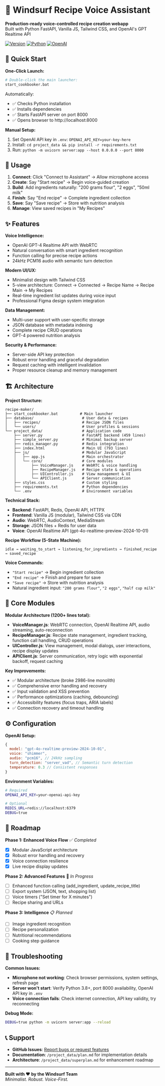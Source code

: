 # 🍳 Windsurf Recipe Voice Assistant

**Production-ready voice-controlled recipe creation webapp**  
Built with Python FastAPI, Vanilla JS, Tailwind CSS, and OpenAI's GPT Realtime API

[![Version](https://img.shields.io/badge/version-0.0.2-blue.svg)](https://github.com/Thothius/recipe-maker-bot)
[![Python](https://img.shields.io/badge/python-3.8+-green.svg)](https://python.org)
[![OpenAI](https://img.shields.io/badge/OpenAI-Realtime%20API-orange.svg)](https://platform.openai.com)

## 🚀 Quick Start

**One-Click Launch:**
```bash
# Double-click the main launcher:
start_cookbooker.bat
```

Automatically:
- ✅ Checks Python installation
- ✅ Installs dependencies
- ✅ Starts FastAPI server on port 8000
- ✅ Opens browser to http://localhost:8000

**Manual Setup:**
1. Set OpenAI API key in `.env`: `OPENAI_API_KEY=your-key-here`
2. Install: `cd project_data && pip install -r requirements.txt`
3. Run: `python -m uvicorn server:app --host 0.0.0.0 --port 8000`

## 🎯 Usage

1. **Connect**: Click "Connect to Assistant" → Allow microphone access
2. **Create**: Say "Start recipe" → Begin voice-guided creation
3. **Build**: Add ingredients naturally: "200 grams flour", "2 eggs", "50ml milk"
4. **Finish**: Say "End recipe" → Complete ingredient collection
5. **Save**: Say "Save recipe" → Store with nutrition analysis
6. **Manage**: View saved recipes in "My Recipes"

## ✨ Features

**Voice Intelligence:**
- OpenAI GPT-4 Realtime API with WebRTC
- Natural conversation with smart ingredient recognition
- Function calling for precise recipe actions
- 24kHz PCM16 audio with semantic turn detection

**Modern UI/UX:**
- Minimalist design with Tailwind CSS
- 5-view architecture: Connect → Connected → Recipe Name → Recipe Main → My Recipes
- Real-time ingredient list updates during voice input
- Professional Figma design system integration

**Data Management:**
- Multi-user support with user-specific storage
- JSON database with metadata indexing
- Complete recipe CRUD operations
- GPT-4 powered nutrition analysis

**Security & Performance:**
- Server-side API key protection
- Robust error handling and graceful degradation
- Request caching with intelligent invalidation
- Proper resource cleanup and memory management

## 🏗️ Architecture

**Project Structure:**
```
recipe-maker/
├── start_cookbooker.bat          # Main launcher
├── database/                      # User data & recipes
│   ├── recipes/                   # Recipe JSON files
│   └── users/                     # User profiles & sessions
└── project_data/                  # Application code
    ├── server.py                  # FastAPI backend (459 lines)
    ├── simple_server.py           # Minimal backup server
    ├── redis_manager.py           # Redis integration
    ├── index.html                 # Main UI (793 lines)
    ├── js/                        # Modular JavaScript
    │   ├── app.js                 # Main orchestrator
    │   └── core/                  # Core modules
    │       ├── VoiceManager.js    # WebRTC & voice handling
    │       ├── RecipeManager.js   # Recipe state & operations
    │       ├── UIController.js    # View management & UI
    │       └── APIClient.js       # Server communication
    ├── styles.css                 # Custom styling
    ├── requirements.txt           # Python dependencies
    └── .env                       # Environment variables
```

**Technical Stack:**
- **Backend**: FastAPI, Redis, OpenAI API, HTTPX
- **Frontend**: Vanilla JS (modular), Tailwind CSS via CDN
- **Audio**: WebRTC, AudioContext, MediaStream
- **Storage**: JSON files + Redis for user data
- **Voice**: OpenAI Realtime API (gpt-4o-realtime-preview-2024-10-01)

**Recipe Workflow (5-State Machine):**
```
idle → waiting_to_start → listening_for_ingredients → finished_recipe → saved_recipe
```

**Voice Commands:**
- `"Start recipe"` → Begin ingredient collection
- `"End recipe"` → Finish and prepare for save
- `"Save recipe"` → Store with nutrition analysis
- Natural ingredient input: `"200 grams flour"`, `"2 eggs"`, `"half cup milk"`

## 🔧 Core Modules

**Modular Architecture (1200+ lines total):**
- **VoiceManager.js**: WebRTC connection, OpenAI Realtime API, audio streaming, auto-reconnection
- **RecipeManager.js**: Recipe state management, ingredient tracking, function call handling, CRUD operations
- **UIController.js**: View management, modal dialogs, user interactions, recipe display updates
- **APIClient.js**: Server communication, retry logic with exponential backoff, request caching

**Key Improvements:**
- ✅ Modular architecture (broke 2986-line monolith)
- ✅ Comprehensive error handling and recovery
- ✅ Input validation and XSS prevention
- ✅ Performance optimizations (caching, debouncing)
- ✅ Accessibility features (focus traps, ARIA labels)
- ✅ Connection recovery and timeout handling

## ⚙️ Configuration

**OpenAI Setup:**
```javascript
{
  model: "gpt-4o-realtime-preview-2024-10-01",
  voice: "shimmer",
  audio: "pcm16", // 24kHz sampling
  turn_detection: "server_vad", // Semantic turn detection
  temperature: 0.3 // Consistent responses
}
```

**Environment Variables:**
```bash
# Required
OPENAI_API_KEY=your-openai-api-key

# Optional
REDIS_URL=redis://localhost:6379
DEBUG=true
```

## 🚧 Roadmap

**Phase 1: Enhanced Voice Flow** ✅ *Completed*
- [x] Modular JavaScript architecture
- [x] Robust error handling and recovery
- [x] Voice connection resilience
- [x] Live recipe display updates

**Phase 2: Advanced Features** 🔄 *In Progress*
- [ ] Enhanced function calling (add_ingredient, update_recipe_title)
- [ ] Export system (JSON, text, shopping list)
- [ ] Voice timers ("Set timer for X minutes")
- [ ] Recipe sharing and URLs

**Phase 3: Intelligence** 📋 *Planned*
- [ ] Image ingredient recognition
- [ ] Recipe personalization
- [ ] Nutritional recommendations
- [ ] Cooking step guidance

## 🐛 Troubleshooting

**Common Issues:**
- **Microphone not working**: Check browser permissions, system settings, refresh page
- **Server won't start**: Verify Python 3.8+, port 8000 availability, OpenAI API key in `.env`
- **Voice connection fails**: Check internet connection, API key validity, try reconnecting

**Debug Mode:**
```bash
DEBUG=true python -m uvicorn server:app --reload
```

## 📞 Support

- **GitHub Issues**: [Report bugs or request features](https://github.com/Thothius/recipe-maker-bot/issues)
- **Documentation**: `/project_data/plan.md` for implementation details
- **Architecture**: `/project_data/superplan.md` for enhancement roadmap

---

**Built with ❤️ by the Windsurf Team**  
*Minimalist. Robust. Voice-First.*
